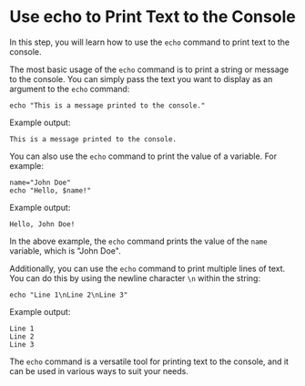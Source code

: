 # Use echo to Print Text to the Console

In this step, you will learn how to use the `echo` command to print text to the console.

The most basic usage of the `echo` command is to print a string or message to the console. You can simply pass the text you want to display as an argument to the `echo` command:

```
echo "This is a message printed to the console."
```

Example output:

```
This is a message printed to the console.
```

You can also use the `echo` command to print the value of a variable. For example:

```
name="John Doe"
echo "Hello, $name!"
```

Example output:

```
Hello, John Doe!
```

In the above example, the `echo` command prints the value of the `name` variable, which is "John Doe".

Additionally, you can use the `echo` command to print multiple lines of text. You can do this by using the newline character `\n` within the string:

```
echo "Line 1\nLine 2\nLine 3"
```

Example output:

```
Line 1
Line 2
Line 3
```

The `echo` command is a versatile tool for printing text to the console, and it can be used in various ways to suit your needs.

